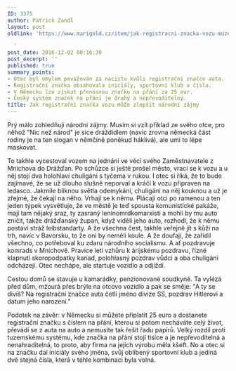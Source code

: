 ```yaml
---
ID: 3375
author: Patrick Zandl
layout: post
oldlink: 'https://www.marigold.cz/item/jak-registracni-znacka-vozu-muze-zlepsit-narodni-zajmy

  '
post_date: 2016-12-02 00:16:39
post_excerpt: ''
published: true
summary_points:
- Otec byl omylem považován za nacistu kvůli registrační značce auta.
- Registrační značka obsahovala iniciály, sportovní klub a čísla.
- V Německu lze získat přenosnou značku na přání za 25 eur.
- Český systém značek na přání je drahý a nepřevoditelný.
title: Jak registrační značka vozu může zlepšit národní zájmy
---
```


Prý málo zohledňuji národní zájmy. Musím si vzít příklad ze svého otce, pro něhož "Nic než národ" je sice dráždidlem (navíc zrovna německá část rodiny je na ten slogan v němčině poněkud háklivá), ale umí to lépe maskovat. <!--more-->

To takhle vycestoval vozem na jednání ve věci svého Zaměstnavatele z Mnichova do Drážďan. Po schůzce si ještě prošel město, vrací se k vozu a u něj stojí dva holohlaví chuligáni s tyčema v rukou. I otec si říká, že to bude zajímavé, že se už dlouho slušně neporval a kráčí k vozu připraven na ledasco. Jakmile bliknou světla odemykání, chuligáni na něj kouknou a už je zřejmé, že čekají na něho. Vrhají se k němu. Plácají otci po ramenou a ten jeden týpek vysvětluje, že ve městě je teď spousta komunistické pakáže, mají tam nějaký sraz, ty zasraný leninomrdkomarxisti a mohli by mu auto zničit, takže drážďanský župan, když viděli jeho auto, rozhodl, že k němu postaví stráž leibstandarty. A že všechna čest, takhle veřejně jít s kůži na trh, navíc v Bavorsku, to že oni by neměli koule. A že doufají, že zařídil všechno, co potřeboval ku zdaru národního socialismu. A ať pozdravuje komrads v Mnichově. Pravice letí vzhůru k árijskému pozdravu, řízné klapnutí skoropodpatky kanad, polohlasný pozdrav vůdci a oba chuligáni odcházejí. Otec nechápe, ale startuje vozidlo a odjíždí. 

Cestou domů se stavuje u kamarádky, penzionované soudkyně. Ta vylézá před dům, mžourá přes brýle na otcovo vozidlo a pak se směje: "A ty se divíš? Na registrační značce auta četli jméno divize SS, pozdrav Hitlerovi a datum jeho narození."   

Podotek na závěr: v Německu si můžete připlatit 25 euro a dostanete registrační značku s číslem na přání, kterou si potom necháváte celý život, převádí se z auta na auto a nemusíte tak řešit řadu papírů. Velký rozdíl proti tuzemskému systému, kde značka na přání stojí tisíce a je nepřevoditelná a nenahraditelná, to proto, aby firma na jejich výrobu měla kšeft. No a otec si na značku dal iniciály svého jména, svůj oblíbený sportovní klub a jediná dvě stejná čísla, která v téhle kombinaci byla volná.